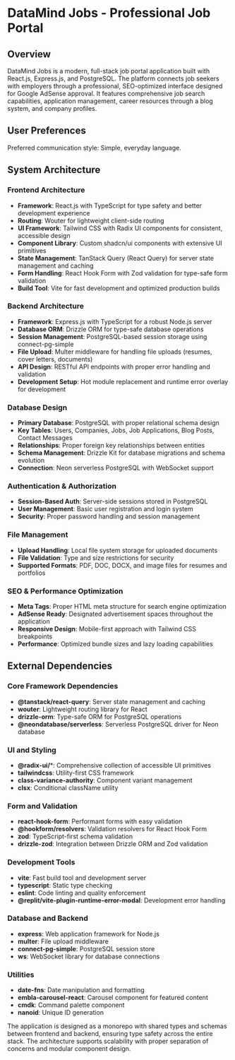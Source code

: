 # DataMind Jobs - Professional Job Portal

## Overview

DataMind Jobs is a modern, full-stack job portal application built with React.js, Express.js, and PostgreSQL. The platform connects job seekers with employers through a professional, SEO-optimized interface designed for Google AdSense approval. It features comprehensive job search capabilities, application management, career resources through a blog system, and company profiles.

## User Preferences

Preferred communication style: Simple, everyday language.

## System Architecture

### Frontend Architecture
- **Framework**: React.js with TypeScript for type safety and better development experience
- **Routing**: Wouter for lightweight client-side routing
- **UI Framework**: Tailwind CSS with Radix UI components for consistent, accessible design
- **Component Library**: Custom shadcn/ui components with extensive UI primitives
- **State Management**: TanStack Query (React Query) for server state management and caching
- **Form Handling**: React Hook Form with Zod validation for type-safe form validation
- **Build Tool**: Vite for fast development and optimized production builds

### Backend Architecture
- **Framework**: Express.js with TypeScript for a robust Node.js server
- **Database ORM**: Drizzle ORM for type-safe database operations
- **Session Management**: PostgreSQL-based session storage using connect-pg-simple
- **File Upload**: Multer middleware for handling file uploads (resumes, cover letters, documents)
- **API Design**: RESTful API endpoints with proper error handling and validation
- **Development Setup**: Hot module replacement and runtime error overlay for development

### Database Design
- **Primary Database**: PostgreSQL with proper relational schema design
- **Key Tables**: Users, Companies, Jobs, Job Applications, Blog Posts, Contact Messages
- **Relationships**: Proper foreign key relationships between entities
- **Schema Management**: Drizzle Kit for database migrations and schema evolution
- **Connection**: Neon serverless PostgreSQL with WebSocket support

### Authentication & Authorization
- **Session-Based Auth**: Server-side sessions stored in PostgreSQL
- **User Management**: Basic user registration and login system
- **Security**: Proper password handling and session management

### File Management
- **Upload Handling**: Local file system storage for uploaded documents
- **File Validation**: Type and size restrictions for security
- **Supported Formats**: PDF, DOC, DOCX, and image files for resumes and portfolios

### SEO & Performance Optimization
- **Meta Tags**: Proper HTML meta structure for search engine optimization
- **AdSense Ready**: Designated advertisement spaces throughout the application
- **Responsive Design**: Mobile-first approach with Tailwind CSS breakpoints
- **Performance**: Optimized bundle sizes and lazy loading capabilities

## External Dependencies

### Core Framework Dependencies
- **@tanstack/react-query**: Server state management and caching
- **wouter**: Lightweight routing library for React
- **drizzle-orm**: Type-safe ORM for PostgreSQL operations
- **@neondatabase/serverless**: Serverless PostgreSQL driver for Neon database

### UI and Styling
- **@radix-ui/***: Comprehensive collection of accessible UI primitives
- **tailwindcss**: Utility-first CSS framework
- **class-variance-authority**: Component variant management
- **clsx**: Conditional className utility

### Form and Validation
- **react-hook-form**: Performant forms with easy validation
- **@hookform/resolvers**: Validation resolvers for React Hook Form
- **zod**: TypeScript-first schema validation
- **drizzle-zod**: Integration between Drizzle ORM and Zod validation

### Development Tools
- **vite**: Fast build tool and development server
- **typescript**: Static type checking
- **eslint**: Code linting and quality enforcement
- **@replit/vite-plugin-runtime-error-modal**: Development error handling

### Database and Backend
- **express**: Web application framework for Node.js
- **multer**: File upload middleware
- **connect-pg-simple**: PostgreSQL session store
- **ws**: WebSocket library for database connections

### Utilities
- **date-fns**: Date manipulation and formatting
- **embla-carousel-react**: Carousel component for featured content
- **cmdk**: Command palette component
- **nanoid**: Unique ID generation

The application is designed as a monorepo with shared types and schemas between frontend and backend, ensuring type safety across the entire stack. The architecture supports scalability with proper separation of concerns and modular component design.